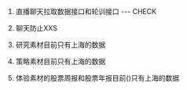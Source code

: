 1. 直播聊天拉取数据接口和轮训接口 --- CHECK




1. 聊天防止XXS
2. 研究素材目前只有上海的数据
3. 策略素材目前只有上海的数据
4. 体验素材的股票周报和股票年报目前()只有上海的数据